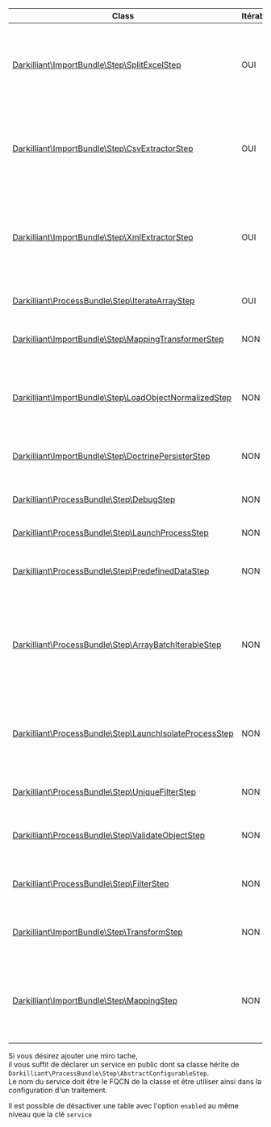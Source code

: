 | Class                                                                                           | Itérable | Descriptif                                                                    |
|-------------------------------------------------------------------------------------------------|----------|-------------------------------------------------------------------------------|
| [Darkilliant\ImportBundle\Step\SplitExcelStep](./step/split_excel.md)                           |   OUI    | découper un fichier excel en autant de fichiers csv qu'il ne dispose d'onglet |
| [Darkilliant\ImportBundle\Step\CsvExtractorStep](./step/csv_extractor.md)                       |   OUI    | extraire chaque ligne d'un fichier csv sous forme d'un tableau php            |
| [Darkilliant\ImportBundle\Step\XmlExtractorStep](./step/xml_extractor.md)                       |   OUI    | extraire chaque noeud xml d'un type particulier sous forme d'un tableau php   |
| [Darkilliant\ProcessBundle\Step\IterateArrayStep](./step/iterate_array.md)                      |   OUI    | parcourir un tableau php                                                      |
| [Darkilliant\ImportBundle\Step\MappingTransformerStep](./step/mapping_transformer.md)           |   NON    | transformer un tableau php et le valider                                      |
| [Darkilliant\ImportBundle\Step\LoadObjectNormalizedStep](./step/load_object_normalized.md)      |   NON    | convertir un tableau php en entité doctrine avec ses relations                |
| [Darkilliant\ImportBundle\Step\DoctrinePersisterStep](./step/doctrine_persister.md)             |   NON    | persister une entité doctrine en bdd                                          |
| [Darkilliant\ProcessBundle\Step\DebugStep](./step/debug.md)                                     |   NON    | affiches les données dans le pipe                                             |
| [Darkilliant\ProcessBundle\Step\LaunchProcessStep](./step/launch_process.md)                    |   NON    | lancer un traitement                                                          |
| [Darkilliant\ProcessBundle\Step\PredefinedDataStep](./step/predefined_data.md)                  |   NON    | prédéfinir des données dans le pipe                                           |
| [Darkilliant\ProcessBundle\Step\ArrayBatchIterableStep](./step/array_batch_iterable_step.md)    |   NON    | attend d'avoir x élement dans le pipe avant de balancer à l'étape suivante    |
| [Darkilliant\ProcessBundle\Step\LaunchIsolateProcessStep](./step/launch_isolate_process_step.md)|   NON    | lance de manière simultané un même traitement sur plusieurs itération         |
| [Darkilliant\ProcessBundle\Step\UniqueFilterStep](./step/unique_filter_step.md)                 |   NON    | supprime les doublons                                                         |
| [Darkilliant\ProcessBundle\Step\ValidateObjectStep](./step/validate_object_step.md)             |   NON    | Valide un objet avec le validateur de symfony                                 |
| [Darkilliant\ProcessBundle\Step\FilterStep](./step/filter_step.md)                              |   NON    | Filter les données dans le pipe                                               |
| [Darkilliant\ImportBundle\Step\TransformStep](./step/transform_step.md)                         |   NON    | Transforme et valide les donnés dans le pipe                                  |
| [Darkilliant\ImportBundle\Step\MappingStep](./step/mapping_step.md)                             |   NON    | Permet de changer la structure d'un tableau d'un format vers un autre         |

Si vous désirez ajouter une miro tache,<br>
il vous suffit de déclarer un service en public dont sa classe hérite de `Darkilliant\ProcessBundle\Step\AbstractConfigurableStep`.<br>
Le nom du service doit être le FQCN de la classe et être utiliser ainsi dans la configuration d'un traitement.

Il est possible de désactiver une table avec l'option `enabled` au même niveau que la clé `service`